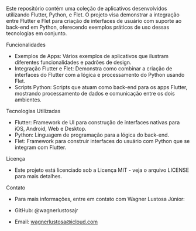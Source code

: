 Este repositório contém uma coleção de aplicativos desenvolvidos utilizando Flutter, Python, e Flet. O projeto visa demonstrar a integração entre Flutter e Flet para criação de interfaces de usuário com suporte ao back-end em Python, oferecendo exemplos práticos de uso dessas tecnologias em conjunto.

Funcionalidades
* Exemplos de Apps: Vários exemplos de aplicativos que ilustram diferentes funcionalidades e padrões de design.
* Integração Flutter e Flet: Demonstra como combinar a criação de interfaces do Flutter com a lógica e processamento do Python usando Flet.
* Scripts Python: Scripts que atuam como back-end para os apps Flutter, mostrando processamento de dados e comunicação entre os dois ambientes.

Tecnologias Utilizadas
* Flutter: Framework de UI para construção de interfaces nativas para iOS, Android, Web e Desktop.
* Python: Linguagem de programação para a lógica do back-end.
* Flet: Framework para construir interfaces do usuário com Python que se integram com Flutter.

Licença
* Este projeto está licenciado sob a Licença MIT - veja o arquivo LICENSE para mais detalhes.

 Contato
* Para mais informações, entre em contato com Wagner Lustosa Júnior:

* GitHub: @wagnerlustosajr
* Email: wagnerlustosa@icloud.com
